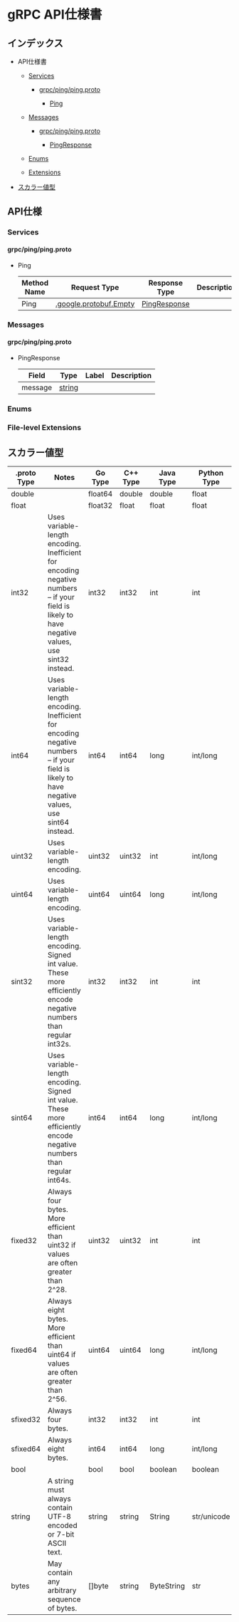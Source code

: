# gRPC API仕様書

## インデックス

- API仕様書
  - [Services](#Services)
  
    
    - [grpc/ping/ping.proto](#grpc/ping/ping.proto)
    
      - [Ping](#grpc.Ping)
    
  

  - [Messages](#Messages)
  
    
    - [grpc/ping/ping.proto](#grpc/ping/ping.proto)
    
      - [PingResponse](#grpc.PingResponse)
    
  

  - [Enums](#Enums)
  

  - [Extensions](#Extensions)
  

- [スカラー値型](#スカラー値型)

## API仕様

### Services

  #### grpc/ping/ping.proto
  
  
  - Ping
  
    | Method Name | Request Type | Response Type | Description |
    | ----------- | ------------ | ------------- | ------------|
    | Ping | [.google.protobuf.Empty](#google.protobuf.Empty) | [PingResponse](#grpc.PingResponse) |  |
    
  
 <!-- end services -->

### Messages

  #### grpc/ping/ping.proto
  
  
  - PingResponse
  
    
    | Field | Type | Label | Description |
    | ----- | ---- | ----- | ----------- |
    | message | [string](#string) |  |  |
    
  
  
  
<!-- end messages -->

### Enums
<!-- end enums -->

### File-level Extensions
 <!-- end HasExtensions -->

## スカラー値型

| .proto Type | Notes | Go Type | C++ Type | Java Type | Python Type |
| ----------- | ----- | -------- | -------- | --------- | ----------- |
| <a name="double" /> double |  | float64 | double | double | float |
| <a name="float" /> float |  | float32 | float | float | float |
| <a name="int32" /> int32 | Uses variable-length encoding. Inefficient for encoding negative numbers – if your field is likely to have negative values, use sint32 instead. | int32 | int32 | int | int |
| <a name="int64" /> int64 | Uses variable-length encoding. Inefficient for encoding negative numbers – if your field is likely to have negative values, use sint64 instead. | int64 | int64 | long | int/long |
| <a name="uint32" /> uint32 | Uses variable-length encoding. | uint32 | uint32 | int | int/long |
| <a name="uint64" /> uint64 | Uses variable-length encoding. | uint64 | uint64 | long | int/long |
| <a name="sint32" /> sint32 | Uses variable-length encoding. Signed int value. These more efficiently encode negative numbers than regular int32s. | int32 | int32 | int | int |
| <a name="sint64" /> sint64 | Uses variable-length encoding. Signed int value. These more efficiently encode negative numbers than regular int64s. | int64 | int64 | long | int/long |
| <a name="fixed32" /> fixed32 | Always four bytes. More efficient than uint32 if values are often greater than 2^28. | uint32 | uint32 | int | int |
| <a name="fixed64" /> fixed64 | Always eight bytes. More efficient than uint64 if values are often greater than 2^56. | uint64 | uint64 | long | int/long |
| <a name="sfixed32" /> sfixed32 | Always four bytes. | int32 | int32 | int | int |
| <a name="sfixed64" /> sfixed64 | Always eight bytes. | int64 | int64 | long | int/long |
| <a name="bool" /> bool |  | bool | bool | boolean | boolean |
| <a name="string" /> string | A string must always contain UTF-8 encoded or 7-bit ASCII text. | string | string | String | str/unicode |
| <a name="bytes" /> bytes | May contain any arbitrary sequence of bytes. | []byte | string | ByteString | str |

